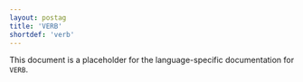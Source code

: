 ```yaml
---
layout: postag
title: 'VERB'
shortdef: 'verb'
---
```


This document is a placeholder for the language-specific documentation
for `VERB`.